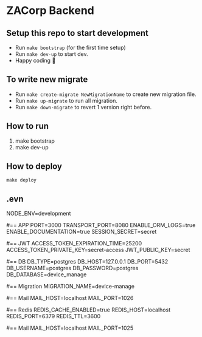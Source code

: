 #  ZACorp Backend

## Setup this repo to start development

-   Run `make bootstrap` (for the first time setup)
-   Run `make dev-up` to start dev.
-   Happy coding :tada:

## To write new migrate

-   Run `make create-migrate NewMigrationName` to create new migration file.
-   Run `make up-migrate` to run all migration.
-   Run `make down-migrate` to revert 1 version right before.

## How to run
1. make bootstrap
2. make dev-up


## How to deploy 

```
make deploy
```

## .evn
NODE_ENV=development

#== APP
PORT=3000
TRANSPORT_PORT=8080
ENABLE_ORM_LOGS=true
ENABLE_DOCUMENTATION=true
SESSION_SECRET=secret

#== JWT
ACCESS_TOKEN_EXPIRATION_TIME=25200
ACCESS_TOKEN_PRIVATE_KEY=secret-access
JWT_PUBLIC_KEY=secret

#== DB
DB_TYPE=postgres
DB_HOST=127.0.0.1
DB_PORT=5432
DB_USERNAME=postgres
DB_PASSWORD=postgres
DB_DATABASE=device_manage

#== Migration
MIGRATION_NAME=device-manage

#== Mail
MAIL_HOST=localhost
MAIL_PORT=1026

#== Redis
REDIS_CACHE_ENABLED=true
REDIS_HOST=localhost
REDIS_PORT=6379
REDIS_TTL=3600

#== Mail
MAIL_HOST=localhost
MAIL_PORT=1025

